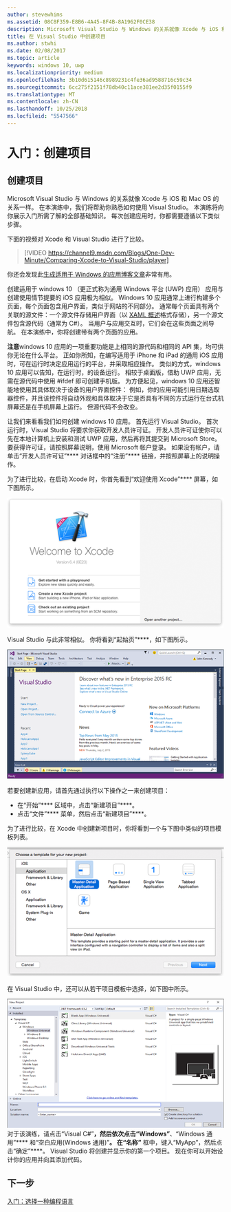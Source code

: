 ```yaml
---
author: stevewhims
ms.assetid: 08C8F359-E8B6-4A45-8F4B-8A1962F0CE38
description: Microsoft Visual Studio 与 Windows 的关系就像 Xcode 与 iOS 和 Mac OS 的关系一样。 在本演练中，我们将帮助你熟悉如何使用 Visual Studio。
title: 在 Visual Studio 中创建项目
ms.author: stwhi
ms.date: 02/08/2017
ms.topic: article
keywords: windows 10, uwp
ms.localizationpriority: medium
ms.openlocfilehash: 3b10d615146c8989231c4fe36ad9588716c59c34
ms.sourcegitcommit: 6cc275f2151f78db40c11ace381ee2d35f0155f9
ms.translationtype: MT
ms.contentlocale: zh-CN
ms.lasthandoff: 10/25/2018
ms.locfileid: "5547566"
---
```

# <a name="getting-started-creating-a-project"></a>入门：创建项目

## <a name="creating-a-project"></a>创建项目

Microsoft Visual Studio 与 Windows 的关系就像 Xcode 与 iOS 和 Mac OS 的关系一样。 在本演练中，我们将帮助你熟悉如何使用 Visual Studio。 本演练将向你展示入门所需了解的全部基础知识。 每次创建应用时，你都需要遵循以下类似步骤。

下面的视频对 Xcode 和 Visual Studio 进行了比较。

> [!VIDEO https://channel9.msdn.com/Blogs/One-Dev-Minute/Comparing-Xcode-to-Visual-Studio/player]

你还会发现此[生成适用于 Windows 的应用博客文章](https://blogs.windows.com/buildingapps/2016/01/27/visual-studio-walkthrough-for-ios-developers/)非常有用。

创建适用于 windows 10 （更正式称为通用 Windows 平台 (UWP) 应用） 应用与创建使用情节提要的 iOS 应用极为相似。 Windows 10 应用通常上进行构建多个页面，每个页面包含用户界面，类似于网站的不同部分。 通常每个页面具有两个关联的源文件：一个源文件存储用户界面（以 [XAML 概述](https://msdn.microsoft.com/library/windows/apps/mt185595)格式存储），另一个源文件包含源代码（通常为 C#）。 当用户与应用交互时，它们会在这些页面之间导航。 在本演练中，你将创建带有两个页面的应用。

**注意**windows 10 应用的一项重要功能是上相同的源代码和相同的 API 集，均可供你无论在什么平台。 正如你所知，在编写适用于 iPhone 和 iPad 的通用 iOS 应用时，可在运行时决定应用运行的平台，并采取相应操作。 类似的方式，windows 10 应用可以告知，在运行时，的设备运行。 相较于桌面版，借助 UWP 应用，无需在源代码中使用 \#ifdef 即可创建手机版。 为方便起见，windows 10 应用还智能地使用其具体取决于设备的用户界面控件： 例如，你的应用可能引用日期选取器控件，并且该控件将自动外观和具体取决于它是否具有不同的方式运行在台式机屏幕还是在手机屏幕上运行。 但源代码不会改变。

让我们来看看我们如何创建 windows 10 应用。 首先运行 Visual Studio。 首次运行时，Visual Studio 将要求你获取开发人员许可证。 开发人员许可证使你可以先在本地计算机上安装和测试 UWP 应用，然后再将其提交到 Microsoft Store。 要获得许可证，请按照屏幕说明，使用 Microsoft 帐户登录。 如果没有帐户，请单击“开发人员许可证”**** 对话框中的“注册”**** 链接，并按照屏幕上的说明操作。

为了进行比较，在启动 Xcode 时，你首先看到“欢迎使用 Xcode”**** 屏幕，如下图所示。

![Xcode 欢迎屏幕](images/ios-to-uwp/ios-to-uwp-xcode-welcome.png)

Visual Studio 与此非常相似。 你将看到“起始页”****，如下图所示。

![Visual Studio 开始屏幕](images/ios-to-uwp/ios-to-uwp-vs-welcome.png)

若要创建新应用，请首先通过执行以下操作之一来创建项目：

-   在“开始”**** 区域中，点击“新建项目”****。
-   点击“文件”**** 菜单，然后点击“新建项目”****。

为了进行比较，在 Xcode 中创建新项目时，你将看到一个与下图中类似的项目模板列表。

![Xcode“新建项目”对话框](images/ios-to-uwp/ios-to-uwp-xcode-choose-template.png)

在 Visual Studio 中，还可以从若干项目模板中选择，如下图中所示。

![Visual Studio 新建项目对话框](images/ios-to-uwp/ios-to-uwp-vs-choose-template.png) 对于该演练，请点击“Visual C#”****，然后依次点击“Windows”****、“Windows 通用”**** 和“空白应用(Windows 通用)”****。 在“名称”**** 框中，键入“MyApp”，然后点击“确定”****。 Visual Studio 将创建并显示你的第一个项目。 现在你可以开始设计你的应用并向其添加代码。

## <a name="next-step"></a>下一步

[入门：选择一种编程语言](getting-started-choosing-a-programming-language.md)
